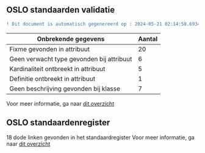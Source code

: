## OSLO standaarden validatie
```diff
! Dit document is automatisch gegenereerd op : 2024-05-21 02:14:58.693495
```

| Onbrekende gegevens               | Aantal  |
| ----------------------------              | --------------------------  |
| Fixme gevonden in attribuut               | 20  |
| Geen verwacht type gevonden bij attribuut | 6  |
| Kardinaliteit ontbreekt in attribuut      | 5  |
| Definitie ontbreekt in attribuut          | 1  |
| Geen beschrijving gevonden bij klasse     | 7  |

Voor meer informatie, ga naar [dit overzicht](output/controle_applicatieprofiel.md)

## OSLO standaardenregister

18 dode linken gevonden in het standaardregister
Voor meer informatie, ga naar [dit overzicht](output/dead_links.md)